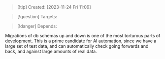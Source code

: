 
>[!tip] Created: [2023-11-24 Fri 11:09]

>[!question] Targets: 

>[!danger] Depends: 

Migrations of db schemas up and down is one of the most torturous parts of development.
This is a prime candidate for AI automation, since we have a large set of test data, and can automatically check going forwards and back, and against large amounts of real data.